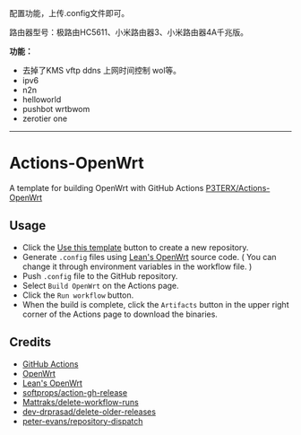 配置功能，上传.config文件即可。

路由器型号：极路由HC5611、小米路由器3、小米路由器4A千兆版。

**功能：**
- 去掉了KMS vftp ddns 上网时间控制 wol等。
- ipv6
- n2n
- helloworld
- pushbot wrtbwom
- zerotier one

---

# Actions-OpenWrt

A template for building OpenWrt with GitHub Actions
[P3TERX/Actions-OpenWrt](https://github.com/P3TERX/Actions-OpenWrt/)

## Usage

- Click the [Use this template](https://github.com/P3TERX/Actions-OpenWrt/generate) button to create a new repository.
- Generate `.config` files using [Lean's OpenWrt](https://github.com/coolsnowwolf/lede) source code. ( You can change it through environment variables in the workflow file. )
- Push `.config` file to the GitHub repository.
- Select `Build OpenWrt` on the Actions page.
- Click the `Run workflow` button.
- When the build is complete, click the `Artifacts` button in the upper right corner of the Actions page to download the binaries.

## Credits

- [GitHub Actions](https://github.com/features/actions)
- [OpenWrt](https://github.com/openwrt/openwrt)
- [Lean's OpenWrt](https://github.com/coolsnowwolf/lede)
- [softprops/action-gh-release](https://github.com/softprops/action-gh-release)
- [Mattraks/delete-workflow-runs](https://github.com/Mattraks/delete-workflow-runs)
- [dev-drprasad/delete-older-releases](https://github.com/dev-drprasad/delete-older-releases)
- [peter-evans/repository-dispatch](https://github.com/peter-evans/repository-dispatch)
